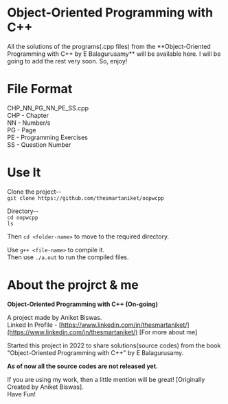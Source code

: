 <h1>Object-Oriented Programming with C++</h1>
All the solutions of the programs(.cpp files) from the **Object-Oriented Programming with C++ by E Balagurusamy** will be available here. I will be going to add the rest very soon. So, enjoy!

<h1>File Format</h1>

CHP_NN_PG_NN_PE_SS.cpp<br />
CHP - Chapter<br />
NN - Number/s<br />
PG - Page<br />
PE - Programming Exercises<br />
SS - Question Number<br />

<h1>Use It</h1>

Clone the project-- <br />
`git clone https://github.com/thesmartaniket/oopwcpp`

Directory-- <br />
`cd oopwcpp`<br/>
`ls`<br/>

Then `cd <folder-name>` to move to the required directory.<br/>

Use `g++ <file-name>` to compile it.<br/>
Then use `./a.out` to run the compiled files.

<h1>About the projrct & me</h1>

**Object-Oriented Programming with C++ (On-going)**

A project made by Aniket Biswas.<br />
Linked In Profile - [https://www.linkedin.com/in/thesmartaniket/](https://www.linkedin.com/in/thesmartaniket/) [For more about me]


Started this project in 2022 to share solutions(source codes) from the book "Object-Oriented Programming with C++" by E Balagurusamy.<br />

**As of now all the source codes are not released yet.**

If you are using my work, then a little mention will be great! [Originally Created by Aniket Biswas].<br />
Have Fun!<br />
